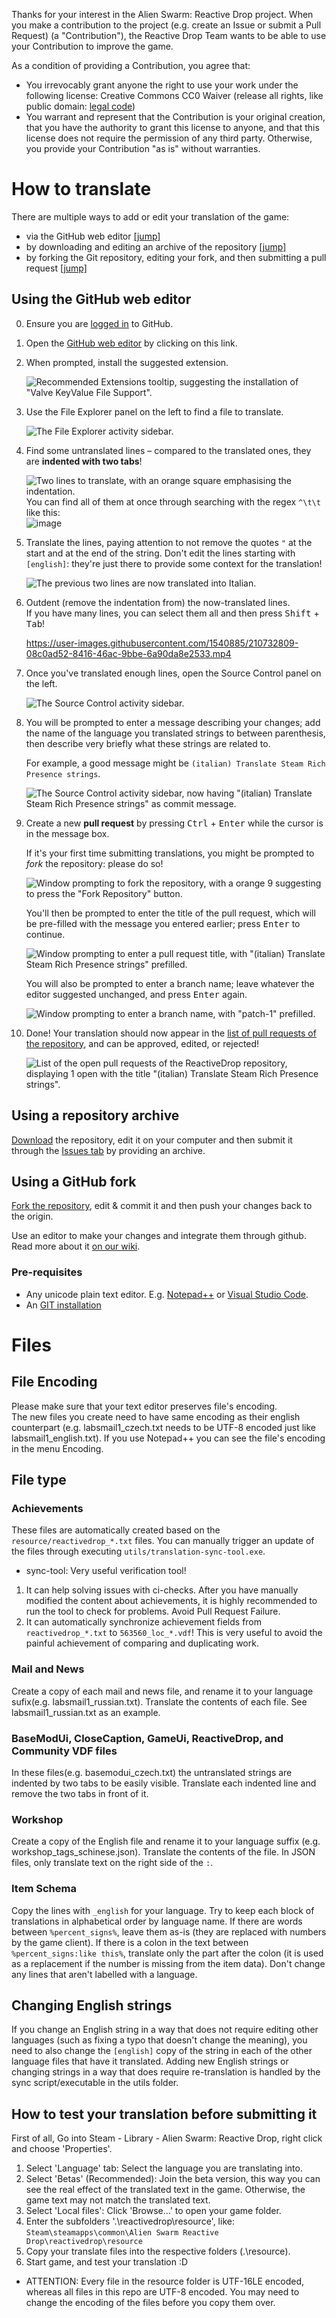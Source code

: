 Thanks for your interest in the Alien Swarm: Reactive Drop project. When you make a
contribution to the project (e.g. create an Issue or submit a Pull Request)
(a "Contribution"), the Reactive Drop Team wants to be able to use your Contribution to improve
the game.

As a condition of providing a Contribution, you agree that:

- You irrevocably grant anyone the right to use your work under the following license: Creative Commons CC0 Waiver (release all rights, like public domain: [legal code](https://creativecommons.org/publicdomain/zero/1.0/))
- You warrant and represent that the Contribution is your original creation, that you have the authority to grant this license to anyone, and that this license does not require the permission of any third party. Otherwise, you provide your Contribution "as is" without warranties.

# How to translate

There are multiple ways to add or edit your translation of the game:

* via the GitHub web editor [\[jump\]](#using-the-github-web-editor)
* by downloading and editing an archive of the repository [\[jump\]](#using-a-repository-archive)
* by forking the Git repository, editing your fork, and then submitting a pull request [\[jump\]](#using-a-github-fork)

## Using the GitHub web editor

0. Ensure you are [logged in](https://github.com/login) to GitHub.

1. Open the [GitHub web editor](https://github.dev/ReactiveDrop/reactivedrop_translations) by clicking on this link.

2. When prompted, install the suggested extension.

   ![Recommended Extensions tooltip, suggesting the installation of "Valve KeyValue File Support".](https://user-images.githubusercontent.com/1540885/210736839-3e297a14-59bd-4296-8673-25e3e25b6648.png)

3. Use the File Explorer panel on the left to find a file to translate.

   ![The File Explorer activity sidebar.](https://user-images.githubusercontent.com/1540885/210736894-3f82846d-2c7c-4747-bb7d-ecbe0612c8c3.png)

4. Find some untranslated lines – compared to the translated ones, they are **indented with two tabs**!

   ![Two lines to translate, with an orange square emphasising the indentation.](https://user-images.githubusercontent.com/1540885/210736935-643c5e14-7fca-46b0-8924-c45b734359ad.png)  
   You can find all of them at once through searching with the regex `^\t\t` like this:  
   ![image](https://user-images.githubusercontent.com/69652463/213093897-08f6b1c3-7cc3-47d3-bb13-a383ca8ef17b.png)


5. Translate the lines, paying attention to not remove the quotes `"` at the start and at the end of the string.
   Don't edit the lines starting with `[english]`: they're just there to provide some context for the translation!

   ![The previous two lines are now translated into Italian.](https://user-images.githubusercontent.com/1540885/210737245-7fd57508-908b-47fe-9c14-040e8a8e2ac1.png)

6. Outdent (remove the indentation from) the now-translated lines.  
   If you have many lines, you can select them all and then press <kbd>Shift</kbd> + <kbd>Tab</kbd>!

   https://user-images.githubusercontent.com/1540885/210732809-08c0ad52-8416-46ac-9bbe-6a90da8e2533.mp4

7. Once you've translated enough lines, open the Source Control panel on the left.

   ![The Source Control activity sidebar.](https://user-images.githubusercontent.com/1540885/210737455-72f3c2b8-200e-44a7-ae93-5e5aa0d4f8e6.png)

8. You will be prompted to enter a message describing your changes; add the name of the language you translated strings to between parenthesis, then describe very briefly what these strings are related to.
   
   For example, a good message might be `(italian) Translate Steam Rich Presence strings`.

   ![The Source Control activity sidebar, now having "(italian) Translate Steam Rich Presence strings" as commit message.](https://user-images.githubusercontent.com/1540885/210737513-06935053-f900-4b4d-9ba2-0ca19a67ee4c.png)

9. Create a new **pull request** by pressing <kbd>Ctrl</kbd> + <kbd>Enter</kbd> while the cursor is in the message box.
   
   If it's your first time submitting translations, you might be prompted to *fork* the repository: please do so!
   
   ![Window prompting to fork the repository, with a orange 9 suggesting to press the "Fork Repository" button.](https://user-images.githubusercontent.com/1540885/210737549-06ebede8-10c9-451d-a5bf-20b916f67b9f.png)

   You'll then be prompted to enter the title of the pull request, which will be pre-filled with the message you entered earlier; press <kbd>Enter</kbd> to continue.

   ![Window prompting to enter a pull request title, with "(italian) Translate Steam Rich Presence strings" prefilled.](https://user-images.githubusercontent.com/1540885/210737584-03186854-4697-49ad-b889-be013618b605.png)

   You will also be prompted to enter a branch name; leave whatever the editor suggested unchanged, and press <kbd>Enter</kbd> again.

   ![Window prompting to enter a branch name, with "patch-1" prefilled.](https://user-images.githubusercontent.com/1540885/210737617-0ec6fc32-e569-44a8-8ec0-2862982cb497.png)

10. Done! Your translation should now appear in the [list of pull requests of the repository](https://github.com/ReactiveDrop/reactivedrop_translations/pulls), and can be approved, edited, or rejected!

    ![List of the open pull requests of the ReactiveDrop repository, displaying 1 open with the title "(italian) Translate Steam Rich Presence strings".](https://user-images.githubusercontent.com/1540885/210737654-9525a62b-a4ae-46b9-ae83-12e7b73e5e67.png)

## Using a repository archive

[Download](https://github.com/ReactiveDrop/reactivedrop_translations/archive/refs/heads/master.zip) the repository, edit it on your computer and then submit it through the [Issues tab](https://github.com/ReactiveDrop/reactivedrop_translations/issues) by providing an archive.

## Using a GitHub fork

[Fork the repository](https://github.com/ReactiveDrop/reactivedrop_translations/fork), edit & commit it and then push your changes back to the origin.

Use an editor to make your changes and integrate them through github. Read more about it [on our wiki](https://github.com/ReactiveDrop/reactivedrop_translations/wiki).

### Pre-requisites
- Any unicode plain text editor. E.g. [Notepad++](https://notepad-plus-plus.org/) or [Visual Studio Code](https://code.visualstudio.com/).
- An [GIT installation](https://git-scm.com/downloads)

# Files

## File Encoding
Please make sure that your text editor preserves file's encoding.  
The new files you create need to have same encoding as their english counterpart (e.g. labsmail1_czech.txt needs to be UTF-8 encoded just like labsmail1_english.txt). If you use Notepad++ you can see the file's encoding in the menu Encoding.

## File type
### Achievements
These files are automatically created based on the `resource/reactivedrop_*.txt` files. You can manually trigger an update of the files through executing `utils/translation-sync-tool.exe`.
* sync-tool: Very useful verification tool!
 1. It can help solving issues with ci-checks. After you have manually modified the content about achievements, it is highly recommended to run the tool to check for problems. Avoid Pull Request Failure.
 2. It can automatically synchronize achievement fields from `reactivedrop_*.txt` to `563560_loc_*.vdf`! This is very useful to avoid the painful achievement of comparing and duplicating work.

### Mail and News
Create a copy of each mail and news file, and rename it to your language sufix(e.g. labsmail1_russian.txt). Translate the contents of each file. See labsmail1_russian.txt as an example.

### BaseModUi, CloseCaption, GameUi, ReactiveDrop, and Community VDF files
In these files(e.g. basemodui_czech.txt) the untranslated strings are indented by two tabs to be easily visible. Translate each indented line and remove the two tabs in front of it.

### Workshop
Create a copy of the English file and rename it to your language suffix (e.g. workshop_tags_schinese.json). Translate the contents of the file. In JSON files, only translate text on the right side of the `:`.

### Item Schema
Copy the lines with `_english` for your language. Try to keep each block of translations in alphabetical order by language name. If there are words between `%percent_signs%`, leave them as-is (they are replaced with numbers by the game client). If there is a colon in the text between `%percent_signs:like this%`, translate only the part after the colon (it is used as a replacement if the number is missing from the item data). Don't change any lines that aren't labelled with a language.

## Changing English strings
If you change an English string in a way that does not require editing other languages (such as fixing a typo that doesn't change the meaning), you need to also change the `[english]` copy of the string in each of the other language files that have it translated. Adding new English strings or changing strings in a way that does require re-translation is handled by the sync script/executable in the utils folder.

## How to test your translation before submitting it
First of all, Go into Steam - Library - Alien Swarm: Reactive Drop, right click and choose 'Properties'.
1. Select 'Language' tab: Select the language you are translating into.
2. Select 'Betas' (Recommended): Join the beta version, this way you can see the real effect of the translated text in the game. Otherwise, the game text may not match the translated text.
3. Select 'Local files': Click 'Browse...' to open your game folder.
4. Enter the subfolders '.\reactivedrop\resource', like: `Steam\steamapps\common\Alien Swarm Reactive Drop\reactivedrop\resource`
5. Copy your translate files into the respective folders (.\resource).
6. Start game, and test your translation :D

- ATTENTION: Every file in the resource folder is UTF-16LE encoded, whereas all files in this repo are UTF-8 encoded. You may need to change the encoding of the files before you copy them over.
